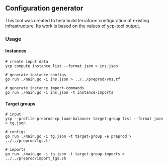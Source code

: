 ## Configuration generator
This tool was created to help build terraform configuration of existing infrastructure.
Its work is based on the values of ycp-tool output.

### Usage
#### Instances
    # create input data
    ycp compute instance list --format json > ins.json

    # generate instance configs
    go run ./main.go -i ins.json > ../../preprod/vms.tf

    # generate instance import-commands
    go run ./main.go -i ins.json -t instance-imports
#### Target groups
    # input
    ycp --profile preprod-cp load-balancer target-group list --format json > tg.json

    # configs
    go run ./main.go -i tg.json -t target-group -e preprod > ../../preprod/tgs.tf

    # imports
    go run ./main.go -i tg.json -t target-group-imports > ../../preprod/import_tgs.sh
